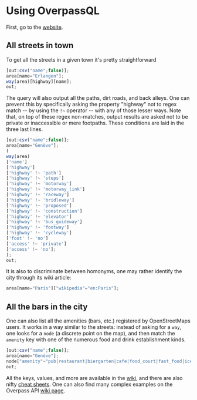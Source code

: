 # Using OverpassQL 

First, go to the [website](https://overpass-turbo.eu/).

## All streets in town

To get all the streets in a given town it's pretty straightforward

```js
[out:csv("name";false)];
area[name="Erlangen"];
way(area)[highway][name];
out;
```

The query will also output all the paths, dirt roads, and back alleys. One can prevent this by specifically asking the property "highway" not to regex match -- by using the `!~` operator -- with any of those lesser ways. Note that, on top of these regex non-matches, output results are asked not to be private or inaccessible or mere footpaths. These conditions are laid in the three last lines. 
 
```js
[out:csv("name";false)];
area[name="Genève"];
(
way(area)
['name']
['highway']
['highway' !~ 'path']
['highway' !~ 'steps']
['highway' !~ 'motorway']
['highway' !~ 'motorway_link']
['highway' !~ 'raceway']
['highway' !~ 'bridleway']
['highway' !~ 'proposed']
['highway' !~ 'construction']
['highway' !~ 'elevator']
['highway' !~ 'bus_guideway']
['highway' !~ 'footway']
['highway' !~ 'cycleway']
['foot' !~ 'no']
['access' !~ 'private']
['access' !~ 'no'];
);
out;
```
It is also to discriminate between homonyms, one may rather identify the city through its wiki article:
```js
area[name="Paris"]["wikipedia"="en:Paris"];
```

## All the bars in the city

One can also list all the amenities (bars, etc.) registered by OpenStreetMaps users. It works in a way similar to the streets: instead of asking for a `way`, one looks for a `node` (a discrete point on the map), and then match the `amenity` key with one of the numerous food and drink establishment kinds. 

```js
[out:csv("name";false)];
area[name="Genève"];
node["amenity"~"pub|restaurant|biergarten|cafe|food_court|fast_food|ice_cream"](area);
out;
```

All the keys, values, and more are available in the [wiki](https://wiki.openstreetmap.org/wiki/Map_features), and there are also nifty [cheat sheets](https://osm-queries.ldodds.com/syntax-reference.html). One can also find many complex examples on the Overpass API [wiki page](https://wiki.openstreetmap.org/wiki/Overpass_API/Overpass_QL#Misc_features).